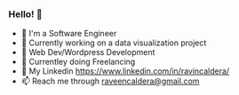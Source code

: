 ### Hello! 👋

- 💼 I'm a Software Engineer 
- 🔭 Currently working on a data visualization project 
- 🌱 Web Dev/Wordpress Development
- 👯 Currentley doing Freelancing
- 💬 My Linkedin https://www.linkedin.com/in/ravincaldera/
- 📫 Reach me through raveencaldera@gmail.com

<!--  **raveencaldera/raveencaldera** is a ✨ _special_ ✨ repository because its `README.md` (this file) appears on your GitHub profile.-->

